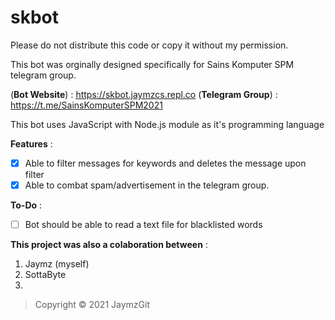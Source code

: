 # skbot
Please do not distribute this code or copy it without my permission.

This bot was orginally designed specifically for Sains Komputer SPM telegram group.

(**Bot Website**) : https://skbot.jaymzcs.repl.co
(**Telegram Group**) : https://t.me/SainsKomputerSPM2021


This bot uses JavaScript with Node.js module as it's programming language

**Features** :
- [x] Able to filter messages for keywords and deletes the message upon filter 
- [x] Able to combat spam/advertisement in the telegram group.

**To-Do** :
- [ ] Bot should be able to read a text file for blacklisted words

**This project was also a colaboration between** :
1. Jaymz (myself)
2. SottaByte
3. 

> Copyright © 2021 JaymzGit

